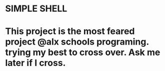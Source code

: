 <h1>SIMPLE SHELL<h1>
This project is the most feared project @alx schools programing.
trying my best to cross over. Ask me later if I cross.
